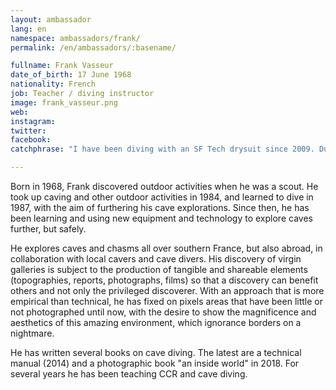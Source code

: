 ```yaml
---
layout: ambassador
lang: en
namespace: ambassadors/frank/
permalink: /en/ambassadors/:basename/

fullname: Frank Vasseur
date_of_birth: 17 June 1968
nationality: French
job: Teacher / diving instructor
image: frank_vasseur.png
web: 
instagram:
twitter:
facebook: 
catchphrase: "I have been diving with an SF Tech drysuit since 2009. Durable, comfortable, reliable, it remains the best drysuit I've ever used for technical diving and cave diving."

---
```

Born in 1968, Frank discovered outdoor activities when he was a scout. He took up caving and other outdoor activities in 1984, and learned to dive in 1987, with the aim of furthering his cave explorations. Since then, he has been learning and using new equipment and technology to explore caves further, but safely.

He explores caves and chasms all over southern France, but also abroad, in collaboration with local cavers and cave divers. His discovery of virgin galleries is subject to the production of tangible and shareable elements (topographies, reports, photographs, films) so that a discovery can benefit others and not only the privileged discoverer. With an approach that is more empirical than technical, he has fixed on pixels areas that have been little or not photographed until now, with the desire to show the magnificence and aesthetics of this amazing environment, which ignorance borders on a nightmare.

He has written several books on cave diving. The latest are a technical manual (2014) and a photographic book "an inside world" in 2018.
For several years he has been teaching CCR and cave diving.